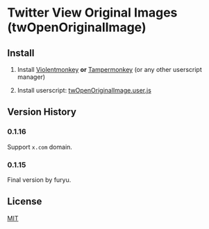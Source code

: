 # Twitter View Original Images (twOpenOriginalImage)

## Install

1. Install [Violentmonkey](https://violentmonkey.github.io/) **or** [Tampermonkey](https://www.tampermonkey.net/) (or any other userscript manager)

2. Install userscript: [twOpenOriginalImage.user.js](https://github.com/Coxxs/twOpenOriginalImage/raw/main/twOpenOriginalImage.user.js)

## Version History

### 0.1.16
Support `x.com` domain.

### 0.1.15
Final version by furyu.

## License
[MIT](https://github.com/Coxxs/twOpenOriginalImage/blob/main/twOpenOriginalImage.user.js)
